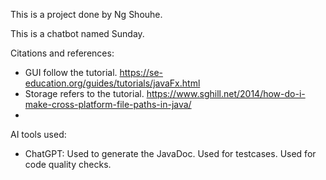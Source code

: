 This is a project done by Ng Shouhe.

This is a chatbot named Sunday.

Citations and references:
- GUI follow the tutorial. https://se-education.org/guides/tutorials/javaFx.html
- Storage refers to the tutorial. https://www.sghill.net/2014/how-do-i-make-cross-platform-file-paths-in-java/
- 

AI tools used: 
- ChatGPT: Used to generate the JavaDoc. Used for testcases. Used for code quality checks.
